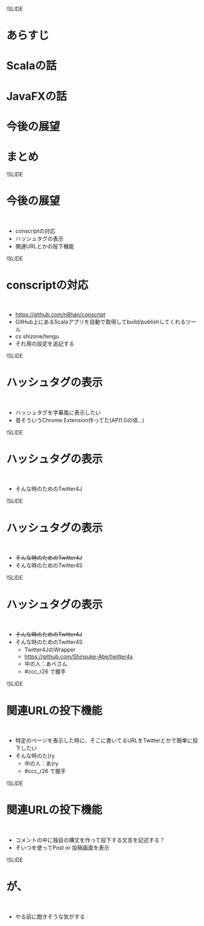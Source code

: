 !SLIDE

# あらすじ
# Scalaの話
# JavaFXの話
# <div class="red">今後の展望</div>
# まとめ

<!--
ここまで40分くらいでいきたい
時間があればやる
-->

!SLIDE

# <div class="red">今後の展望</div>

<br/>

* conscriptの対応
* ハッシュタグの表示
* 関連URLとかの投下機能

!SLIDE

# <div class="red">conscriptの対応</div>

<br/>

* https://github.com/n8han/conscript
* GitHub上にあるScalaアプリを自動で取得してbuild/publishしてくれるツール
* cs shizone/tengu
* それ用の設定を追記する

!SLIDE

# <div class="red">ハッシュタグの表示</div>

<br/>

* ハッシュタグを字幕風に表示したい
* 昔そういうChrome Extension作ってた(API1.0の頃…)

!SLIDE

# <div class="red">ハッシュタグの表示</div>

<br/>

* そんな時のためのTwitter4J

!SLIDE

# <div class="red">ハッシュタグの表示</div>

<br/>

* <del>そんな時のためのTwitter4J</del>
* そんな時のためのTwitter4S

!SLIDE

# <div class="red">ハッシュタグの表示</div>

<br/>

* <del>そんな時のためのTwitter4J</del>
* そんな時のためのTwitter4S
    * Twitter4JのWrapper
    * https://github.com/Shinsuke-Abe/twitter4s
    * 中の人：あべさん
    * #ccc_r26 で握手

<!--
Twitter4SはTwitter4JのWrapper
-->

!SLIDE

# <div class="red">関連URLの投下機能</div>

<br/>

* 特定のページを表示した時に、そこに書いてるURLをTwitterとかで簡単に投下したい
* そんな時のた(ry
    * 中の人：あ(ry
    * #ccc_r26 で握手

!SLIDE

# <div class="red">関連URLの投下機能</div>

<br/>

* コメントの中に独自の構文を作って投下する文言を記述する？
* そいつを使ってPost or 投稿画面を表示

<!--
パーサーコンビネータとか使ってもいいけど、この程度であれば正直正規表現でゴリったほうが早い気がする
-->

!SLIDE

# <div class="red">が、</div>

<br/>

* やる前に飽きそうな気がする
